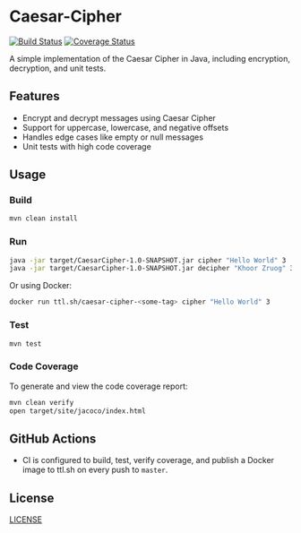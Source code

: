 # Caesar-Cipher

[![Build Status](https://github.com/D-Kumar19/Caesar-Cipher/actions/workflows/ci-build.yaml/badge.svg)](https://github.com/D-Kumar19/Caesar-Cipher/actions/workflows/ci-build.yaml)
[![Coverage Status](https://img.shields.io/badge/coverage-95%25-brightgreen)](https://github.com/D-Kumar19/Caesar-Cipher/actions/workflows/ci-build.yaml)

A simple implementation of the Caesar Cipher in Java, including encryption, decryption, and unit tests.

## Features

- Encrypt and decrypt messages using Caesar Cipher
- Support for uppercase, lowercase, and negative offsets
- Handles edge cases like empty or null messages
- Unit tests with high code coverage

## Usage

### Build

```bash
mvn clean install
````

### Run

```bash
java -jar target/CaesarCipher-1.0-SNAPSHOT.jar cipher "Hello World" 3
java -jar target/CaesarCipher-1.0-SNAPSHOT.jar decipher "Khoor Zruog" 3
```

Or using Docker:

```bash
docker run ttl.sh/caesar-cipher-<some-tag> cipher "Hello World" 3
```

### Test

```bash
mvn test
```

### Code Coverage

To generate and view the code coverage report:

```bash
mvn clean verify
open target/site/jacoco/index.html
```

## GitHub Actions

* CI is configured to build, test, verify coverage, and publish a Docker image to ttl.sh on every push to `master`.

## License

[LICENSE](./LICENSE)
